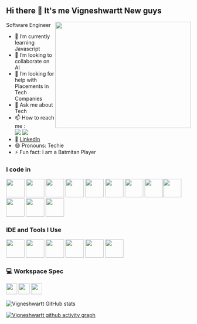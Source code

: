 ## Hi there 👋 It's me Vigneshwartt New guys

Software Engineer 
<img align="right" width="370" height="290" src="https://media4.giphy.com/media/UDclWKlmfmq7twI3iJ/giphy.webp?cid=790b7611vrfesd41us2b0rthnethmwmwe97bywvi3ligw8kq&ep=v1_gifs_search&rid=giphy.webp&ct=g">
- 🌱 I’m currently learning Javascript
- 👯 I’m looking to collaborate on AI
- 🤔 I’m looking for help with Placements in Tech Companies
- 💬 Ask me about Tech
- 📫 How to reach me :
<br /> [<img src="https://img.shields.io/badge/Twitter-1DA1F2?style=for-the-badge&logo=twitter&logoColor=white" />](https://x.com/VigneshwartT?t=0wpjAFTos7NvJ3mnPFmfqw&s=09) [<img src="https://img.shields.io/badge/LinkedIn-0077B5?style=for-the-badge&logo=linkedin&logoColor=white" />](www.linkedin.com/in/vigneshwartt22t)
- 🔗 [LinkedIn](www.linkedin.com/in/vigneshwart-t-9576a5259)
- 😄 Pronouns: Techie
- ⚡ Fun fact: I am a Batmitan Player

### I code in
<img height="50" width="50" src="https://img.icons8.com/color/48/000000/python.png" /> <img height="50" width="50" src="https://img.icons8.com/color/48/000000/c-programming.png" /> <img height="50" width="50" src="https://img.icons8.com/color/48/000000/c-plus-plus-logo.png" /> <img height="50" width="50" src="https://img.icons8.com/color/48/000000/java-coffee-cup-logo.png" /> <img height="50" width="50" src="https://img.icons8.com/color/48/000000/html-5.png" /> <img height="50" width="50" src="https://img.icons8.com/color/48/000000/css3.png" />  <img height="50" width="50" src="https://img.icons8.com/color/48/000000/bootstrap.png" />
<img height="50" width="50" src="https://img.icons8.com/color/48/000000/javascript.png"/><img height="50" width="50" src="https://img.icons8.com/fluent/48/000000/arduino.png"/> <img height="50" width="50" src="https://img.icons8.com/color/48/000000/react-native.png"/>  <img height="50" width="50" src="https://img.icons8.com/color/48/000000/mysql-logo.png"/>   <img height="50" width="50" src="https://img.icons8.com/color/48/000000/spring-logo.png"/> 

### IDE and Tools I Use
<img height="50" width="50" src="https://img.icons8.com/color/48/000000/visual-studio-code-2019.png"/> <img height="50" width="50" src="https://img.icons8.com/color/48/000000/pycharm.png"/> <img height="50" width="50" src="https://img.icons8.com/color/50/000000/git.png"/> <img height="50" width="50" src="https://img.icons8.com/dusk/64/000000/anaconda.png"/> <img height="50" src="https://img.icons8.com/officel/480/null/java-eclipse.png"/>  <img height="50" width="50" src="https://img.icons8.com/doodle/48/000000/adobe-photoshop.png"/>  


### 💻 Workspace Spec
<img height="30" src="https://img.shields.io/badge/ASUS TUF-ED1C24?style=for-the-badge&logo=asus&logoColor=black"/> <img height="30" src="https://img.shields.io/badge/NVIDIA-GTX1650-76B900?style=for-the-badge&logo=nvidia&logoColor=white"/>  <img height="30" src="https://img.shields.io/badge/AMD-Ryzen_5_4600H-ED1C24?style=for-the-badge&logo=amd&logoColor=white"/> 

![Vigneshwartt GitHub stats](https://github-readme-stats.vercel.app/api?username=Vigneshwartt&theme=dark&show_icons=true&&hide=issues,contribs)


[![Vigneshwartt github activity graph](https://github-readme-activity-graph.vercel.app/graph?username=Vigneshwartt&bg_color=000000&color=ffffff&line=51f565&point=ffffff&area=true&hide_border=true)](https://github.com/ashutosh00710/github-readme-activity-graph)
